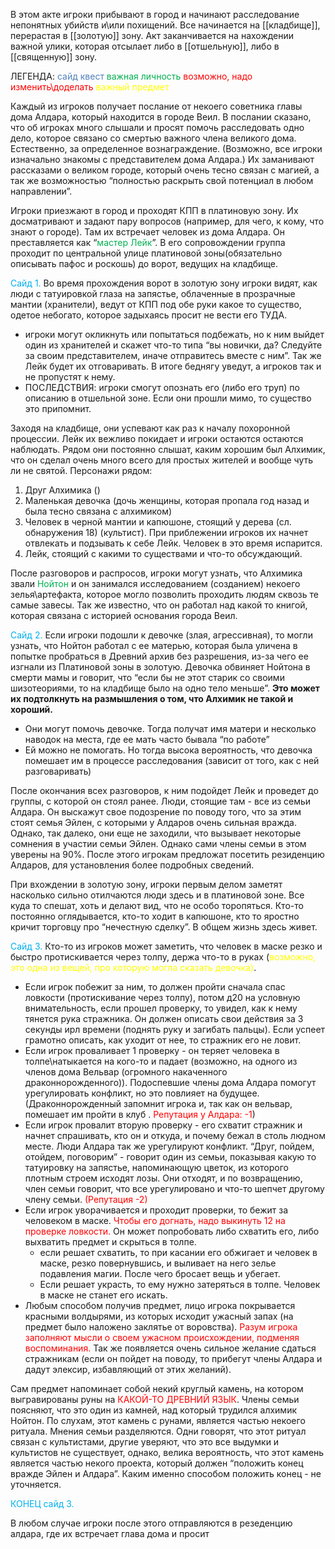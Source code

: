 В этом акте игроки прибывают в город и начинают расследование непонятных убийств и\или похищений. Все начинается на [[кладбище]], перерастая в [[золотую]] зону. Акт заканчивается на нахождении важной улики, которая отсылает либо в [[отшельную]], либо в [[священную]] зону. 

ЛЕГЕНДА:
<font color="#4f81bd">сайд квест</font>
<font color="#00b050">важная личность</font>
<font color="#ff0000">возможно, надо изменить\доделать</font>
<font color="#ffff00">важный предмет</font>


Каждый из игроков получает послание от некоего советника главы дома Алдара, который находится в городе Веил. В послании сказано, что об игроках много слышали и просят помочь расследовать одно дело, которое связано со смертью важного члена великого дома. Естественно, за определенное вознаграждение. (Возможно, все игроки изначально знакомы с представителем дома Алдара.)
Их заманивают рассказами о великом городе, который очень тесно связан с магией, а так же возможностью “полностью раскрыть свой потенциал в любом направлении”. 

Игроки приезжают в город и проходят КПП в платиновую зону. Их досматривают и задают пару вопросов (например, для чего, к кому, что знают о городе). Там их встречает человек из дома Алдара. Он преставляется как “<font color="#00b050">мастер Лейк</font>”. В его сопровождении группа проходит по центральной улице платиновой зоны(обязательно описывать пафос и роскошь) до ворот, ведущих на кладбище. 

<font color="#00b0f0">Сайд 1. </font>Во время прохождения ворот в золотую зону игроки видят, как люди с татуировкой глаза на запястье, облаченные в прозрачные мантии (хранители), ведут от КПП под обе руки какое то существо, одетое небогато, которое задыхаясь просит не вести его ТУДА. 
- игроки могут окликнуть или попытаться подбежать, но к ним выйдет один из хранителей и скажет что-то типа “вы новички, да? Следуйте за своим представителем, иначе отправитесь вместе с ним”. Так же Лейк будет их отговаривать. 
  В итоге беднягу уведут, а игроков так и не пропустят к нему.
- ПОСЛЕДСТВИЯ: игроки смогут опознать его (либо его труп) по описанию в отшельной зоне. Если они прошли мимо, то существо это припомнит.


Заходя на кладбище, они успевают как раз к началу похоронной процессии. Лейк их вежливо покидает и игроки остаются остаются наблюдать. Рядом они постоянно слышат, каким хорошим был Алхимик, что он сделал очень много всего для простых жителей и вообще чуть ли не святой.
Персонажи рядом:
1. Друг Алхимика ()
2. Маленькая девочка (дочь женщины, которая пропала год назад и была тесно связана с алхимиком)
3. Человек в черной мантии и капюшоне, стоящий у дерева (сл. обнаружения 18) (культист). При приблежении игроков их начнет отвлекать и подзывать к себе Лейк. Человек в это время испарится.
4. Лейк, стоящий с какими то существами и что-то обсуждающий. 


После разговоров и распросов, игроки могут узнать, что Алхимика звали <font color="#00b050">Нойтон</font> и он занимался исследованием (созданием) некоего зелья\артефакта, которое могло позволить проходить людям сквозь те самые завесы. Так же известно, что он работал над какой то книгой, которая связана с историей основания города Веил. 

<font color="#00b0f0">Сайд 2. </font>Если игроки подошли к девочке (злая, агрессивная), то могли узнать, что Нойтон работал с ее матерью, которая была уличена в попытке пробраться в Древний архив без разрешения, из-за чего ее изгнали из Платиновой зоны в золотую. Девочка обвиняет Нойтона в смерти мамы и говорит, что “если бы не этот старик со своими шизотеориями, то на кладбище было на одно тело меньше”. **Это может их подтолкнуть на размышления о том, что Алхимик не такой и хороший.** 
- Они могут помочь девочке. Тогда получат имя матери и несколько наводок на места, где ее мать часто бывала “по работе”
- Ей можно не помогать. Но тогда высока вероятность, что девочка помешает им в процессе расследования (зависит от того, как с ней разговаривать)


После окончания всех разговоров, к ним подойдет Лейк и проведет до группы, с которой он стоял ранее. Люди, стоящие там - все из семьи Алдара. Он выскажут свое подозрение по поводу того, что за этим стоят семья Эйлен, с которыми у Алдаров очень сильная вражда. Однако, так далеко, они еще не заходили, что вызывает некоторые сомнения в участии семьи Эйлен. 
Однако сами члены семьи в этом уверены на 90%. После этого игрокам предложат посетить резиденцию Алдаров, для установления более подробных сведений. 

При вхождении в золотую зону, игроки первым делом заметят насколько сильно отилчаются люди здесь и в платиновой зоне. Все куда то спешат, хоть и делают вид, что не особо торопяться. Кто-то постоянно оглядывается, кто-то ходит в капюшоне, кто то яростно кричит торговцу про “нечестную сделку”. В общем жизнь здесь живет. 

<font color="#00b0f0">Сайд 3.</font> Кто-то из игроков может заметить, что человек в маске резко и быстро протискивается через толпу, держа что-то в руках (<font color="#ffff00">возможно, это одна из вещей, про которую могла сказать девочка)</font>. 
- Если игрок побежит за ним, то должен пройти сначала спас ловкости (протискивание через толпу), потом д20 на условную внимательность, если прошел проверку, то увидел, как к нему тянется рука стражника. Он должен описать свои действия за 3 секунды ирл времени (поднять руку и загибать пальцы). Если успеет грамотно описать, как уходит от нее, то стражник его не ловит. 
- Если игрок проваливает 1 проверку - он теряет человека в толпе\натыкается на кого-то и падает (возможно, на одного из членов дома Вельвар (огромного накаченного драконнорожденного)). Подоспевшие члены дома Алдара помогут урегулировать конфликт, но это повлияет на будущее. (Драконнорожденный запомнит игрока и, так как он вельвар, помешает им пройти в клуб . <font color="#ff0000">Репутация у Алдара: -1</font>)
- Если игрок провалит вторую проверку - его схватит стражник и начнет спрашивать, кто он и откуда, и почему бежал в столь людном месте. Люди Алдара так же урегулируют конфликт. 
  “Друг, пойдем, отойдем, поговорим” - говорит один из семьи, показывая какую то татуировку на запястье, напоминающую цветок, из которого плотным строем исходят лозы. 
  Они отходят, и по возвращению, член семьи говорит, что все урегулировано и что-то шепчет другому члену семьи. <font color="#ff0000">(Репутация -2)</font>
- Если игрок уворачивается и проходит проверки, то бежит за человеком в маске. <font color="#ff0000">Чтобы его догнать, надо выкинуть 12 на проверке ловкости.</font> Он может попробовать либо схватить его, либо выхватить предмет и скрыться в толпе. 
    - если решает схватить, то при касании его обжигает и человек в маске, резко повернувшись, и выливает на него зелье подавления магии. После чего бросает вещь и убегает. 
    - Если решает украсть, то ему нужно затеряться в толпе. Человек в маске не станет его искать.
- Любым способом получив предмет, лицо игрока покрывается красными волдырями, из которых исходит ужасный запах (на предмет было наложено заклятье от воровства). <font color="#ff0000">Разум игрока заполняют мысли о своем ужасном происхождении, подменяя воспоминания.</font> Так же появляется очень сильное желание сдаться стражникам (если он пойдет на поводу, то прибегут члены Алдара и дадут элексир, избавляющий от этих желаний). 

Сам предмет напоминает собой некий круглый камень, на котором выгравированы руны на <font color="#ff0000">КАКОЙ-ТО ДРЕВНИЙ ЯЗЫК</font>. Члены семьи поясняют, что это один из камней, над который трудился алхимик Нойтон. По слухам, этот камень с рунами, является частью некоего ритуала. Мнения семьи разделяются. Одни говорят, что этот ритуал связан с культистами, другие уверяют, что это все выдумки и культистов не существует, однако, велика вероятность, что этот камень является частью некого проекта, который должен “положить конец вражде Эйлен и Алдара”. Каким именно способом положить конец - не уточняется.  

<font color="#00b0f0">КОНЕЦ сайд 3.</font>


В любом случае игроки после этого отправляются в резеденцию алдара, где их встречает глава дома и просит 




